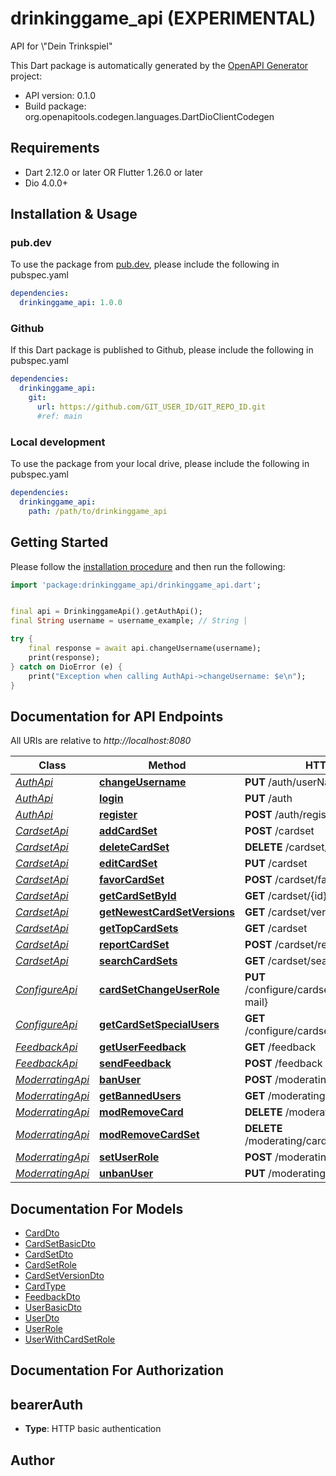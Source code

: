 # drinkinggame_api (EXPERIMENTAL)
API for \\\"Dein Trinkspiel\"

This Dart package is automatically generated by the [OpenAPI Generator](https://openapi-generator.tech) project:

- API version: 0.1.0
- Build package: org.openapitools.codegen.languages.DartDioClientCodegen

## Requirements

* Dart 2.12.0 or later OR Flutter 1.26.0 or later
* Dio 4.0.0+

## Installation & Usage

### pub.dev
To use the package from [pub.dev](https://pub.dev), please include the following in pubspec.yaml
```yaml
dependencies:
  drinkinggame_api: 1.0.0
```

### Github
If this Dart package is published to Github, please include the following in pubspec.yaml
```yaml
dependencies:
  drinkinggame_api:
    git:
      url: https://github.com/GIT_USER_ID/GIT_REPO_ID.git
      #ref: main
```

### Local development
To use the package from your local drive, please include the following in pubspec.yaml
```yaml
dependencies:
  drinkinggame_api:
    path: /path/to/drinkinggame_api
```

## Getting Started

Please follow the [installation procedure](#installation--usage) and then run the following:

```dart
import 'package:drinkinggame_api/drinkinggame_api.dart';


final api = DrinkinggameApi().getAuthApi();
final String username = username_example; // String | 

try {
    final response = await api.changeUsername(username);
    print(response);
} catch on DioError (e) {
    print("Exception when calling AuthApi->changeUsername: $e\n");
}

```

## Documentation for API Endpoints

All URIs are relative to *http://localhost:8080*

Class | Method | HTTP request | Description
------------ | ------------- | ------------- | -------------
[*AuthApi*](doc\AuthApi.md) | [**changeUsername**](doc\AuthApi.md#changeusername) | **PUT** /auth/userNameChange | 
[*AuthApi*](doc\AuthApi.md) | [**login**](doc\AuthApi.md#login) | **PUT** /auth | 
[*AuthApi*](doc\AuthApi.md) | [**register**](doc\AuthApi.md#register) | **POST** /auth/register | 
[*CardsetApi*](doc\CardsetApi.md) | [**addCardSet**](doc\CardsetApi.md#addcardset) | **POST** /cardset | 
[*CardsetApi*](doc\CardsetApi.md) | [**deleteCardSet**](doc\CardsetApi.md#deletecardset) | **DELETE** /cardset/{id} | 
[*CardsetApi*](doc\CardsetApi.md) | [**editCardSet**](doc\CardsetApi.md#editcardset) | **PUT** /cardset | 
[*CardsetApi*](doc\CardsetApi.md) | [**favorCardSet**](doc\CardsetApi.md#favorcardset) | **POST** /cardset/favor/{id} | 
[*CardsetApi*](doc\CardsetApi.md) | [**getCardSetById**](doc\CardsetApi.md#getcardsetbyid) | **GET** /cardset/{id} | 
[*CardsetApi*](doc\CardsetApi.md) | [**getNewestCardSetVersions**](doc\CardsetApi.md#getnewestcardsetversions) | **GET** /cardset/version | 
[*CardsetApi*](doc\CardsetApi.md) | [**getTopCardSets**](doc\CardsetApi.md#gettopcardsets) | **GET** /cardset | 
[*CardsetApi*](doc\CardsetApi.md) | [**reportCardSet**](doc\CardsetApi.md#reportcardset) | **POST** /cardset/report/{id} | 
[*CardsetApi*](doc\CardsetApi.md) | [**searchCardSets**](doc\CardsetApi.md#searchcardsets) | **GET** /cardset/search | 
[*ConfigureApi*](doc\ConfigureApi.md) | [**cardSetChangeUserRole**](doc\ConfigureApi.md#cardsetchangeuserrole) | **PUT** /configure/cardset/{cardSetId}/user/{e-mail} | 
[*ConfigureApi*](doc\ConfigureApi.md) | [**getCardSetSpecialUsers**](doc\ConfigureApi.md#getcardsetspecialusers) | **GET** /configure/cardset/{cardSetId}/user | 
[*FeedbackApi*](doc\FeedbackApi.md) | [**getUserFeedback**](doc\FeedbackApi.md#getuserfeedback) | **GET** /feedback | 
[*FeedbackApi*](doc\FeedbackApi.md) | [**sendFeedback**](doc\FeedbackApi.md#sendfeedback) | **POST** /feedback | 
[*ModerratingApi*](doc\ModerratingApi.md) | [**banUser**](doc\ModerratingApi.md#banuser) | **POST** /moderating/ban/{userId} | 
[*ModerratingApi*](doc\ModerratingApi.md) | [**getBannedUsers**](doc\ModerratingApi.md#getbannedusers) | **GET** /moderating/ban/ | 
[*ModerratingApi*](doc\ModerratingApi.md) | [**modRemoveCard**](doc\ModerratingApi.md#modremovecard) | **DELETE** /moderating/card/{cardId} | 
[*ModerratingApi*](doc\ModerratingApi.md) | [**modRemoveCardSet**](doc\ModerratingApi.md#modremovecardset) | **DELETE** /moderating/cardSet/{cardSetId} | 
[*ModerratingApi*](doc\ModerratingApi.md) | [**setUserRole**](doc\ModerratingApi.md#setuserrole) | **POST** /moderating/role/{e-mail} | 
[*ModerratingApi*](doc\ModerratingApi.md) | [**unbanUser**](doc\ModerratingApi.md#unbanuser) | **PUT** /moderating/unban/{userId} | 


## Documentation For Models

 - [CardDto](doc\CardDto.md)
 - [CardSetBasicDto](doc\CardSetBasicDto.md)
 - [CardSetDto](doc\CardSetDto.md)
 - [CardSetRole](doc\CardSetRole.md)
 - [CardSetVersionDto](doc\CardSetVersionDto.md)
 - [CardType](doc\CardType.md)
 - [FeedbackDto](doc\FeedbackDto.md)
 - [UserBasicDto](doc\UserBasicDto.md)
 - [UserDto](doc\UserDto.md)
 - [UserRole](doc\UserRole.md)
 - [UserWithCardSetRole](doc\UserWithCardSetRole.md)


## Documentation For Authorization


## bearerAuth

- **Type**: HTTP basic authentication


## Author



